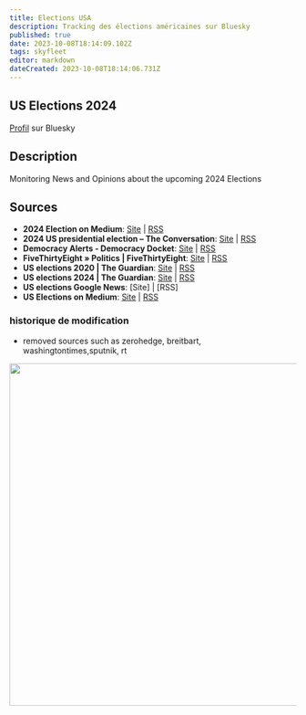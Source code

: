 ```yaml
---
title: Elections USA
description: Tracking des élections américaines sur Bluesky
published: true
date: 2023-10-08T18:14:09.102Z
tags: skyfleet
editor: markdown
dateCreated: 2023-10-08T18:14:06.731Z
---
```


## US Elections 2024

[Profil](https://bsky.app/profile/elections.skyfleet.blue) sur Bluesky

## Description
Monitoring News and Opinions about the upcoming 2024 Elections

## Sources

- **2024 Election on Medium**: [Site](https://medium.com/tag/2024-election/latest?source=rss------2024_election-5) | [RSS](https://medium.com/feed/tag/2024-election)
- **2024 US presidential election – The Conversation**: [Site](https://theconversation.com/) | [RSS](https://theconversation.com/europe/topics/2024-us-presidential-election-128451/articles.atom)
- **Democracy Alerts - Democracy Docket**: [Site](https://www.democracydocket.com/alerts/) | [RSS](https://www.democracydocket.com/news-alerts/feed/)
- **FiveThirtyEight » Politics | FiveThirtyEight**: [Site](http://fivethirtyeight.com/) | [RSS](https://fivethirtyeight.com/politics/feed/)
- **US elections 2020 | The Guardian**: [Site](https://www.theguardian.com/us-news/us-elections-2020) | [RSS](https://www.theguardian.com/us-news/us-elections-2020/rss)
- **US elections 2024 | The Guardian**: [Site](https://www.theguardian.com/us-news/us-elections-2024) | [RSS](https://www.theguardian.com/us-news/us-elections-2024/rss)
- **US elections Google News**: [Site] | [RSS]
- **US Elections on Medium**: [Site](https://medium.com/tag/us-elections/latest?source=rss------us_elections-5) | [RSS](https://medium.com/feed/tag/us-elections)


### historique de modification
- removed sources such as zerohedge, breitbart, washingtontimes,sputnik, rt


<img src="https://saskeets.micro.blog/uploads/2023/uselections.jpg" width="600" height="600" alt="">